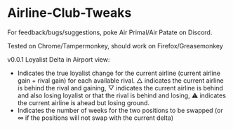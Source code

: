 # Airline-Club-Tweaks

For feedback/bugs/suggestions, poke Air Primal/Air Patate on Discord.

Tested on Chrome/Tampermonkey, should work on Firefox/Greasemonkey

v0.0.1
Loyalist Delta in Airport view:
- Indicates the true loyalist change for the current airline (current airline gain + rival gain) for each available rival. △ indicates the current airline is behind the rival and gaining, ▽ indicates the current airline is behind and also losing loyalist or that the rival is behind and losing, ⚠ indicates the current airline is ahead but losing ground. 
- Indicates the number of weeks for the two positions to be swapped (or ∞ if the positions will not swap with the current delta)
